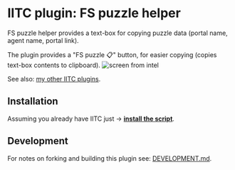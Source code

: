 # IITC plugin: FS puzzle helper

FS puzzle helper provides a text-box for copying puzzle data (portal name, agent name, portal link).

The plugin provides a "FS puzzle 📋" button, for easier copying (copies text-box contents to clipboard).
![screen from intel](https://user-images.githubusercontent.com/1045235/113471978-4e845a00-9460-11eb-98be-fe2d5187b700.png)
<br clear="all">

See also: [my other IITC plugins](https://github.com/search?q=user%3AEccenux+iitc-plugin&type=Repositories).

Installation
------------

Assuming you already have IITC just &rarr; **[install the script](https://github.com/Eccenux/iitc-plugin-fs-puzzle-helper/raw/master/my-plugin/dist/script.user.js)**.

Development
------------

For notes on forking and building this plugin see:
[DEVELOPMENT.md](DEVELOPMENT.md).
